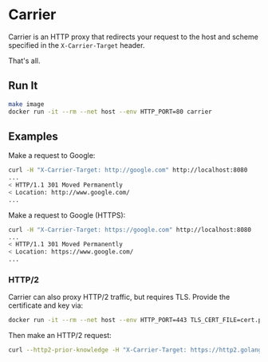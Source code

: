 # Carrier

Carrier is an HTTP proxy that redirects your request to the host and scheme specified in the `X-Carrier-Target` header.

That's all.

## Run It

```bash
make image
docker run -it --rm --net host --env HTTP_PORT=80 carrier
```

## Examples

Make a request to Google:

```bash
curl -H "X-Carrier-Target: http://google.com" http://localhost:8080
...
< HTTP/1.1 301 Moved Permanently
< Location: http://www.google.com/
...
```

Make a request to Google (HTTPS):

```bash
curl -H "X-Carrier-Target: https://google.com" http://localhost:8080
...
< HTTP/1.1 301 Moved Permanently
< Location: https://www.google.com/
...
```

### HTTP/2

Carrier can also proxy HTTP/2 traffic, but requires TLS. Provide the certificate and key via:

```bash
docker run -it --rm --net host --env HTTP_PORT=443 TLS_CERT_FILE=cert.pem TLS_KEY_FILE=key.pem carrier
```

Then make an HTTP/2 request:

```bash
curl --http2-prior-knowledge -H "X-Carrier-Target: https://http2.golang.org" https://localhost/
```
